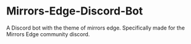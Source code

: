 # Mirrors-Edge-Discord-Bot
A Discord bot with the theme of mirrors edge. Specifically made for the Mirrors Edge community discord.
